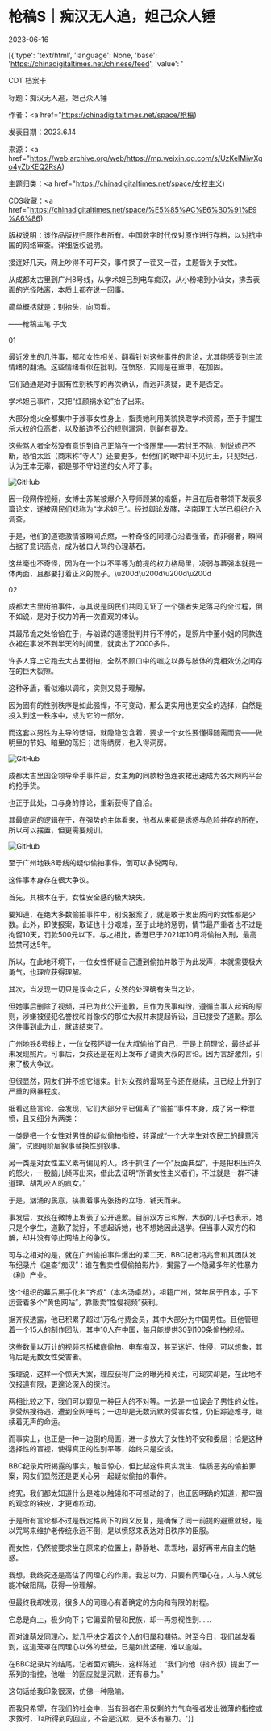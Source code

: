 # 枪稿S｜痴汉无人追，妲己众人锤

2023-06-16

[{'type': 'text/html', 'language': None, 'base': 'https://chinadigitaltimes.net/chinese/feed', 'value': '

CDT 档案卡

标题：痴汉无人追，妲己众人锤

作者：<a href="https://chinadigitaltimes.net/space/枪稿)

发表日期：2023.6.14

来源：<a href="https://web.archive.org/web/https://mp.weixin.qq.com/s/UzKelMiwXgo4yZbKEQ2RsA)

主题归类：<a href="https://chinadigitaltimes.net/space/女权主义)

CDS收藏：<a href="https://chinadigitaltimes.net/space/%E5%85%AC%E6%B0%91%E9%A6%86)

版权说明：该作品版权归原作者所有。中国数字时代仅对原作进行存档，以对抗中国的网络审查。详细版权说明。







接连好几天，网上吵得不可开交，事件换了一茬又一茬，主题皆关于女性。

从成都太古里到广州8号线，从学术妲己到电车痴汉，从小粉裙到小仙女，拂去表面的光怪陆离，本质上都在说一回事。

简单概括就是：别抬头，向回看。

——枪稿主笔 子戈



01

最近发生的几件事，都和女性相关。翻看针对这些事件的言论，尤其能感受到主流情绪的翻涌。这些情绪看似在批判，在愤怒，实则是在重申，在加固。

它们通通是对于固有性别秩序的再次确认，而远非质疑，更不是否定。

学术妲己事件，又把“红颜祸水论”抬了出来。

大部分炮火全都集中于涉事女性身上，指责她利用美貌换取学术资源，至于手握生杀大权的位高者，以及酿造不公的规则漏洞，则鲜有提及。

这些骂人者全然没有意识到自己正陷在一个怪圈里——若纣王不除，别说妲己不断，恐怕太监（商末称“寺人”）还要更多。但他们的眼中却不见纣王，只见妲己，认为王本无辜，都是那不守妇道的女人坏了事。

![GitHub](https://mmbiz.qpic.cn/mmbiz_jpg/XAaXenfl47GOKMoSoINYe8lDBbb1q5y8yqCLMhQhfsMPcwVqvGGTgdciaPXsJ1TpH3yUQpRiaMvWhFWwNX8pNDOQ/640?wx_fmt=jpeg&amp;wxfrom=5&amp;wx_lazy=1&amp;wx_co=1)

因一段网传视频，女博士苏某被爆介入导师顾某的婚姻，并且在后者带领下发表多篇论文，遂被网民们戏称为“学术妲己”。经过舆论发酵，华南理工大学已组织介入调查。

于是，他们的道德激情被瞬间点燃，一种奇怪的同理心沿着强者，而非弱者，瞬间占据了意识高点，成为破口大骂的心理基石。

这丝毫也不奇怪，因为在一个以不平等为前提的权力格局里，凌弱与慕强本就是一体两面，且都要打着正义的幌子。\u200d\u200d\u200d\u200d

02

成都太古里街拍事件，与其说是网民们共同见证了一个强者失足落马的全过程，倒不如说，是对于权力的再一次直观的体认。

其最吊诡之处恰恰在于，与汹涌的道德批判并行不悖的，是照片中董小姐的同款连衣裙在事发不到半天的时间里，就卖出了2000多件。

许多人穿上它跑去太古里街拍，全然不顾口中的嗤之以鼻与肢体的竞相效仿之间存在的巨大裂隙。

这种矛盾，看似难以调和，实则又易于理解。

因为固有的性别秩序是如此强悍，不可变动，那么更实用也更安全的选择，自然是投入到这一秩序中，成为它的一部分。

而这套以男性为主导的话语，就隐隐包含着，要求一个女性要懂得随需而变——做明里的节妇、暗里的荡妇；进得绣房，也入得洞房。

![GitHub](https://mmbiz.qpic.cn/mmbiz_png/XAaXenfl47GOKMoSoINYe8lDBbb1q5y80n97GFhHaAw383cjm8j3AibgyCTy83HBeFibYQXoAZQXB6MFsUUtb1FQ/640?wx_fmt=png&amp;wxfrom=5&amp;wx_lazy=1&amp;wx_co=1)

成都太古里国企领导牵手事件后，女主角的同款粉色连衣裙迅速成为各大网购平台的抢手货。

也正于此处，口与身的悖论，重新获得了自洽。

其最底层的逻辑在于，在强势的主体看来，他者从来都是诱惑与危险并存的所在，所以可以摆置，但更需要规训。

![GitHub](https://mmbiz.qpic.cn/mmbiz_png/XAaXenfl47GOKMoSoINYe8lDBbb1q5y8Ruich2zNUh0dgugET9udDFibgkXZ34yHibttxq4ZI299FVEicOO8KJZjfQ/640)

至于广州地铁8号线的疑似偷拍事件，倒可以多说两句。

这件事本身存在很大争议。

首先，其根本在于，女性安全感的极大缺失。

要知道，在绝大多数偷拍事件中，别说报案了，就是敢于发出质问的女性都是少数。此外，即使报案，取证也十分艰难，至于此地的惩罚，情节最严重者也不过是拘留10天，罚款500元以下。与之相比，香港已于2021年10月将偷拍入刑，最高监禁可达5年。

所以，在此地环境下，一位女性怀疑自己遭到偷拍并敢于为此发声，本就需要极大勇气，也理应获得理解。

其次，当发现一切只是误会之后，女孩的处理确有失当之处。

但她事后删除了视频，并已为此公开道歉，且作为民事纠纷，遵循当事人起诉的原则，涉嫌被侵犯名誉权和肖像权的那位大叔并未提起诉讼，且已接受了道歉。那么这件事到此为止，就该结束了。

广州地铁8号线上，一位女孩怀疑一位大叔偷拍了自己，于是上前理论，最终却并未发现照片。可事后，女孩还是在网上发布了谴责大叔的言论。因为言辞激烈，引来了极大争议。

但很显然，网友们并不想它结束。针对女孩的谩骂至今还在继续，且已经上升到了严重的网暴程度。

细看这些言论，会发现，它们大部分早已偏离了“偷拍”事件本身，成了另一种泄愤，且又细分为两类：

一类是把一个女性对男性的疑似偷拍指控，转译成“一个大学生对农民工的肆意污蔑”，试图用阶层叙事替换性别叙事。

另一类是对女性主义素有偏见的人，终于抓住了一个“反面典型”，于是把积压许久的怒火，一股脑儿倾泻出来，借此去证明“所谓女性主义者们，不过就是一群不讲道理、胡乱咬人的疯女。”

于是，汹涌的民意，挟裹着事先张扬的立场，铺天而来。

事发后，女孩在微博上发表了公开道歉。目前双方已和解，大叔的儿子也表示，她只是个学生，道歉了就好，不想起诉她，也不想她因此退学。但当事人双方的和解，却并没有停止网络上的争议。

可与之相对的是，就在广州偷拍事件爆出的第二天，BBC记者冯兆音和其团队发布纪录片《追查“痴汉”：谁在售卖性侵偷拍影片》，揭露了一个隐藏多年的性暴力（利）产业。

这个组织的幕后黑手化名“齐叔”（本名汤卓然），祖籍广州，常年居于日本，手下运营着多个“黄色网站”，靠贩卖“性侵视频”获利。

据齐叔透露，他已积累了超过1万名付费会员，其中大部分为中国男性。且他管理着一个15人的制作团队，其中10人在中国，每月能提供30到100条偷拍视频。

这些数量以万计的视频包括裙底偷拍、电车痴汉，甚至迷奸、性侵，可以想象，其背后是无数女性受害者。

按理说，这样一个惊天大案，理应获得广泛的曝光和关注，可现实却是，在此地不仅报道有限，更遑论深入的探讨。

两相比较之下，我们可以窥见一种巨大的不对等。一边是一位误会了男性的女性，享受热搜待遇，遭到全网唾骂；一边却是无数沉默的受害女性，仍旧踪迹难寻，继续着无声的命运。

而事实上，也正是一种一边倒的局面，进一步放大了女性的不安和委屈；恰是这种选择性的盲视，使得真正的性别平等，始终只是空谈。

BBC纪录片所揭露的事实，触目惊心，但比起这件真实发生、性质恶劣的偷拍罪案，网友们显然还是更关心另一起疑似偷拍的事件。

终究，我们都太知道什么是难以触碰和不可撼动的了，也正因明确的知道，那牢固的观念的铁皮，才更难松动。

于是所有言论都不过是既定格局下的同义反复，是确保了同一前提的避重就轻，是以咒骂来维护老传统永远不倒，是以愤怒来表达对旧秩序的臣服。

而女性，仍然被要求坐在原来的位置上，静静地、乖乖地，最好再带点自主的魅惑。

我想，我终究还是高估了同理心的作用。我总以为，只要有同理心在，人与人就总能冲破阻隔，获得一份理解。

但最终我却发现，很多人的同理心有着确定的方向和有限的射程。

它总是向上，极少向下；它偏爱阶层和民族，却一再忽视性别……

而对谁萌发同理心，就几乎决定着这个人的归属和期待。时至今日，我们越发看到，这道笼罩在同理心以外的壁垒，已是如此坚硬，难以逾越。

在BBC纪录片的结尾，记者面对镜头，这样陈述：“我们向他（指齐叔）提出了一系列的指控，他唯一的回应就是沉默，还有暴力。”

这句话给我印象很深，仿佛一种隐喻。

而我只希望，在我们的社会中，当有弱者在用仅剩的力气向强者发出微薄的指控或求救时，Ta所得到的回应，不会是沉默，更不该有暴力。'}]